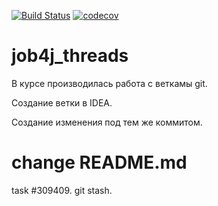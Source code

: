 [![Build Status](https://travis-ci.org/SereginSun/job4j_threads.svg?branch=main)](https://travis-ci.org/SereginSun/job4j_threads)
[![codecov](https://codecov.io/gh/SereginSun/job4j_threads/branch/main/graph/badge.svg)](https://codecov.io/gh/SereginSun/job4j_threads)

# job4j_threads
В курсе производилась работа с веткамы git.

Создание ветки в IDEA.

Создание изменения под тем же коммитом.
# change README.md

task #309409. git stash.